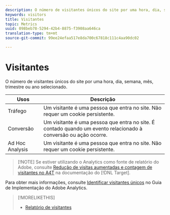 ```yaml
---
description: O número de visitantes únicos do site por uma hora, dia, semana, mês, trimestre ou ano selecionado.
keywords: visitors
title: Visitantes
topic: Metrics
uuid: 098beb78-5294-42b4-8875-f3908aa646ca
translation-type: tm+mt
source-git-commit: 99ee24efaa517e8da700c67818c111c4aa90dc02

---
```



# Visitantes

O número de visitantes únicos do site por uma hora, dia, semana, mês, trimestre ou ano selecionado.

| Usos | Descrição |
|---|---|
| Tráfego | Um visitante é uma pessoa que entra no site. Não requer um cookie persistente. |
| Conversão | Um visitante é uma pessoa que entra no site. É contado quando um evento relacionado à conversão ou ação ocorre. |
| Ad Hoc Analysis | Um visitante é uma pessoa que entra no site. Não requer um cookie persistente. |

> [!NOTE] Se estiver utilizando o Analytics como fonte de relatório do Adobe, consulte [Redução de visitas aumentadas e contagem de visitantes no A4T](https://marketing.adobe.com/resources/help/en_US/target/a4t/minimizing-inflated-visit-and-visitor-counts-a4t.html) na documentação do [!DNL Target].

Para obter mais informações, consulte [Identificar visitantes únicos](https://marketing.adobe.com/resources/help/en_US/sc/implement/visid_overview.html) no Guia de Implementação do Adobe Analytics.

>[!MORELIKETHIS]
>
>* [Relatório de visitantes](/help/components/c-variables/dimensionslist/reports-visitors.md)

